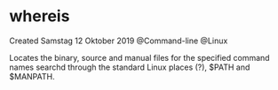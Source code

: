 # whereis
Created Samstag 12 Oktober 2019
@Command-line @Linux

Locates the binary, source and manual files for the specified command names searchd through the standard Linux places (?), $PATH and $MANPATH.

